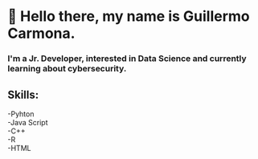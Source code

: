 # 👋 Hello there, my name is Guillermo Carmona.

### I'm a Jr. Developer, interested in Data Science and currently learning about cybersecurity.

## Skills:
-Pyhton </br>
-Java Script  </br>
-C++  </br>
-R  </br>
-HTML  </br>

<!--
**GC003/GC003** is a ✨ _special_ ✨ repository because its `README.md` (this file) appears on your GitHub profile.

Here are some ideas to get you started:

- 🔭 I’m currently working on ...
- 🌱 I’m currently learning ...
- 👯 I’m looking to collaborate on ...
- 🤔 I’m looking for help with ...
- 💬 Ask me about ...
- 📫 How to reach me: ...
- 😄 Pronouns: ...
- ⚡ Fun fact: ...
-->
